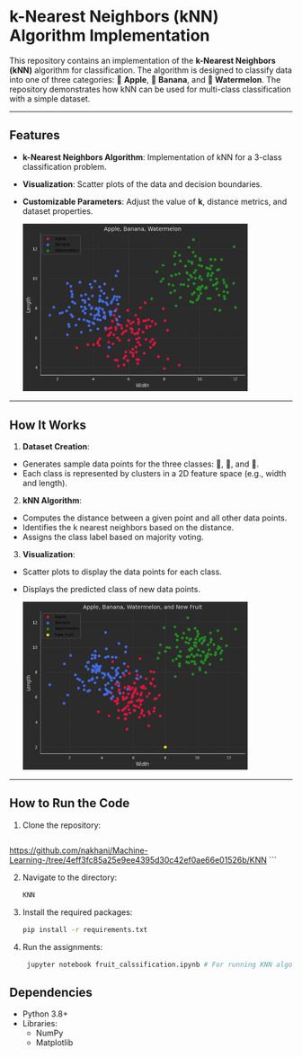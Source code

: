 # k-Nearest Neighbors (kNN) Algorithm Implementation

This repository contains an implementation of the **k-Nearest Neighbors (kNN)** algorithm for classification. The algorithm is designed to classify data into one of three categories: 🍎 **Apple**, 🍌 **Banana**, and 🍉 **Watermelon**. The repository demonstrates how kNN can be used for multi-class classification with a simple dataset.

---

## Features
- **k-Nearest Neighbors Algorithm**: Implementation of kNN for a 3-class classification problem.
- **Visualization**: Scatter plots of the data and decision boundaries.
- **Customizable Parameters**: Adjust the value of **k**, distance metrics, and dataset properties.

  <img src="output.png" width="400">

---

## How It Works

1. **Dataset Creation**:

- Generates sample data points for the three classes: 🍎, 🍌, and 🍉.
- Each class is represented by clusters in a 2D feature space (e.g., width and length).

2. **kNN Algorithm**:

- Computes the distance between a given point and all other data points.
- Identifies the k nearest neighbors based on the distance.
- Assigns the class label based on majority voting.

3. **Visualization**:

- Scatter plots to display the data points for each class.
- Displays the predicted class of new data points.

    <img src="new_fruit.png" width="400">


---

## How to Run the Code
1. Clone the repository:
   ```sh
https://github.com/nakhani/Machine-Learning-/tree/4eff3fc85a25e9ee4395d30c42ef0ae66e01526b/KNN   ```

2. Navigate to the directory:
   ```sh
   KNN
   ```

3. Install the required packages:
   ```sh
   pip install -r requirements.txt
   ```

4. Run the assignments:

   ```sh
    jupyter notebook fruit_calssification.ipynb # For running KNN algorithm for 3 categories
   ```

## Dependencies
- Python 3.8+
- Libraries:
  - NumPy
  - Matplotlib